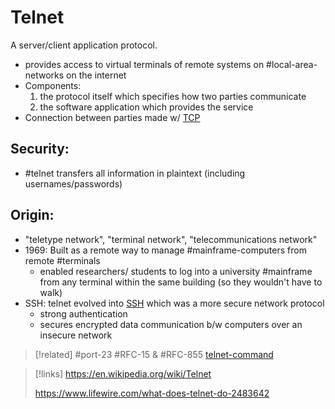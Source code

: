 
# Telnet
A server/client application protocol.
- provides access to virtual terminals of remote systems on #local-area-networks on the internet
- Components:
	1. the protocol itself which specifies how two parties communicate
	2. the software application which provides the service
- Connection between parties made w/ [TCP](/networking/protocols/TCP.md) 

## Security:
- #telnet transfers all information in plaintext (including usernames/passwords)

## Origin:
- "teletype network", "terminal network", "telecommunications network"
- 1969: Built as a remote way to manage #mainframe-computers from remote #terminals
	- enabled researchers/ students to log into a university #mainframe from any terminal within the same building (so they wouldn't have to walk)
- SSH: telnet evolved into [SSH](/networking/protocols/SSH.md) which was a more secure network protocol
	- strong authentication
	- secures encrypted data communication b/w computers over an insecure network

>[!related]
> #port-23
> #RFC-15 & #RFC-855
> [telnet-command](/CLI-tools/telnet-command.md)

>[!links]
> https://en.wikipedia.org/wiki/Telnet
> 
> https://www.lifewire.com/what-does-telnet-do-2483642






